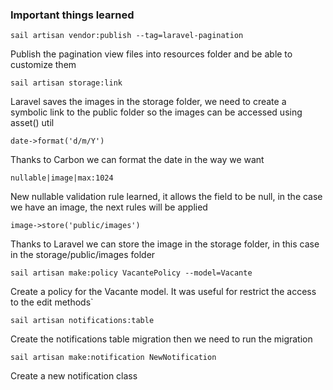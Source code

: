 ### Important things learned

`sail artisan vendor:publish --tag=laravel-pagination`

Publish the pagination view files into resources folder and be able to customize them

`sail artisan storage:link`

Laravel saves the images in the storage folder, we need to create a symbolic link to the public folder so the images can be accessed using asset() util

`date->format('d/m/Y')`

Thanks to Carbon we can format the date in the way we want

`nullable|image|max:1024`

New nullable validation rule learned, it allows the field to be null, in the case we have an image, the next rules will be applied

`image->store('public/images')`

Thanks to Laravel we can store the image in the storage folder, in this case in the storage/public/images folder

`sail artisan make:policy VacantePolicy --model=Vacante`

Create a policy for the Vacante model. It was useful for restrict the access to the edit methods`

`sail artisan notifications:table`

Create the notifications table migration then we need to run the migration

`sail artisan make:notification NewNotification`

Create a new notification class

